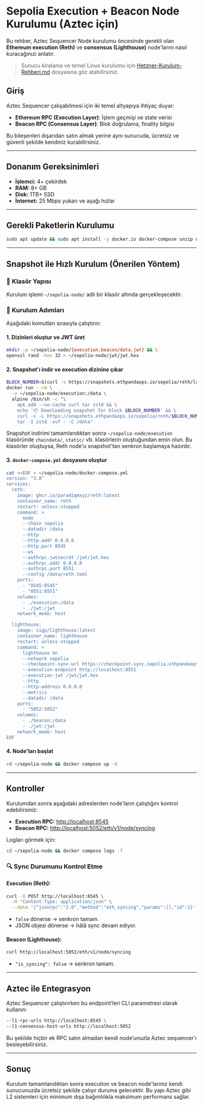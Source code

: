 # Sepolia Execution + Beacon Node Kurulumu (Aztec için)

Bu rehber, Aztec Sequencer Node kurulumu öncesinde gerekli olan **Ethereum execution (Reth)** ve **consensus (Lighthouse)** node'larını nasıl kuracağınızı anlatır.

> Sunucu kiralama ve temel Linux kurulumu için [Hetzner-Kurulum-Rehberi.md](Hetzner-Kurulum-Rehberi.md) dosyasına göz atabilirsiniz.

## Giriş

Aztec Sequencer çalışabilmesi için iki temel altyapıya ihtiyaç duyar:

* **Ethereum RPC (Execution Layer)**: İşlem geçmişi ve state verisi
* **Beacon RPC (Consensus Layer)**: Blok doğrulama, finality bilgisi

Bu bileşenleri dışarıdan satın almak yerine aynı sunucuda, ücretsiz ve güvenli şekilde kendiniz kurabilirsiniz.

---

## Donanım Gereksinimleri

* **İşlemci:** 4+ çekirdek
* **RAM:** 8+ GB
* **Disk:** 1TB+ SSD
* **İnternet:** 25 Mbps yukarı ve aşağı hızlar

---

## Gerekli Paketlerin Kurulumu

```bash
sudo apt update && sudo apt install -y docker.io docker-compose unzip openssl curl
```

---

## Snapshot ile Hızlı Kurulum (Önerilen Yöntem)

### 📁 Klasör Yapısı

Kurulum işlemi `~/sepolia-node/` adlı bir klasör altında gerçekleşecektir.

### 🚀 Kurulum Adımları

Aşağıdaki komutları sırasıyla çalıştırın:

#### 1. Dizinleri oluştur ve JWT üret

```bash
mkdir -p ~/sepolia-node/{execution,beacon/data,jwt} && \
openssl rand -hex 32 > ~/sepolia-node/jwt/jwt.hex
```

#### 2. Snapshot'ı indir ve execution dizinine çıkar

```bash
BLOCK_NUMBER=$(curl -s https://snapshots.ethpandaops.io/sepolia/reth/latest) && \
docker run --rm \
  -v ~/sepolia-node/execution:/data \
  alpine /bin/sh -c "\
    apk add --no-cache curl tar zstd && \
    echo '📦 Downloading snapshot for block $BLOCK_NUMBER' && \
    curl -s -L https://snapshots.ethpandaops.io/sepolia/reth/$BLOCK_NUMBER/snapshot.tar.zst | \
    tar -I zstd -xvf - -C /data"
```

Snapshot indirimi tamamlandıktan sonra `~/sepolia-node/execution` klasöründe `chaindata/`, `static/` vb. klasörlerin oluştuğundan emin olun. Bu klasörler oluştuysa, Reth node'u snapshot'tan senkron başlamaya hazırdır.

#### 3. `docker-compose.yml` dosyasını oluştur

```bash
cat <<EOF > ~/sepolia-node/docker-compose.yml
version: "3.8"
services:
  reth:
    image: ghcr.io/paradigmxyz/reth:latest
    container_name: reth
    restart: unless-stopped
    command: >
      node
      --chain sepolia
      --datadir /data
      --http
      --http.addr 0.0.0.0
      --http.port 8545
      --ws
      --authrpc.jwtsecret /jwt/jwt.hex
      --authrpc.addr 0.0.0.0
      --authrpc.port 8551
      --config /data/reth.toml
    ports:
      - "8545:8545"
      - "8551:8551"
    volumes:
      - ./execution:/data
      - ./jwt:/jwt
    network_mode: host

  lighthouse:
    image: sigp/lighthouse:latest
    container_name: lighthouse
    restart: unless-stopped
    command: >
      lighthouse bn
      --network sepolia
      --checkpoint-sync-url https://checkpoint-sync.sepolia.ethpandaops.io
      --execution-endpoint http://localhost:8551
      --execution-jwt /jwt/jwt.hex
      --http
      --http-address 0.0.0.0
      --metrics
      --datadir /data
    ports:
      - "5052:5052"
    volumes:
      - ./beacon:/data
      - ./jwt:/jwt
    network_mode: host
EOF
```

#### 4. Node'ları başlat

```bash
cd ~/sepolia-node && docker compose up -d
```

---

## Kontroller

Kurulumdan sonra aşağıdaki adreslerden node'ların çalıştığını kontrol edebilirsiniz:

* **Execution RPC:** [http://localhost:8545](http://localhost:8545)
* **Beacon RPC:** [http://localhost:5052/eth/v1/node/syncing](http://localhost:5052/eth/v1/node/syncing)

Logları görmek için:

```bash
cd ~/sepolia-node && docker compose logs -f
```

### 🔍 Sync Durumunu Kontrol Etme

#### Execution (Reth):

```bash
curl -X POST http://localhost:8545 \
  -H "Content-Type: application/json" \
  --data '{"jsonrpc":"2.0","method":"eth_syncing","params":[],"id":1}'
```

* `false` dönerse → senkron tamam.
* JSON objesi dönerse → hâlâ sync devam ediyor.

#### Beacon (Lighthouse):

```bash
curl http://localhost:5052/eth/v1/node/syncing
```

* `"is_syncing": false` → senkron tamam.

---

## Aztec ile Entegrasyon

Aztec Sequencer çalıştırırken bu endpoint’leri CLI parametresi olarak kullanın:

```bash
--l1-rpc-urls http://localhost:8545 \
--l1-consensus-host-urls http://localhost:5052
```

Bu şekilde hiçbir ek RPC satın almadan kendi node’unuzla Aztec sequencer'ı besleyebilirsiniz.

---

## Sonuç

Kurulum tamamlandıktan sonra execution ve beacon node'larınız kendi sunucunuzda ücretsiz şekilde çalışır duruma gelecektir. Bu yapı Aztec gibi L2 sistemleri için minimum dışa bağımlılıkla maksimum performans sağlar.
